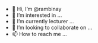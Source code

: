 - 👋 Hi, I’m @rambinay
- 👀 I’m interested in ...
- 🌱 I’m currently lecturer ...
- 💞️ I’m looking to collaborate on ...
- 📫 How to reach me ...

<!---
rambinay/rambinay is a ✨ special ✨ repository because its `README.md` (this file) appears on your GitHub profile.
You can click the Preview link to take a look at your changes.
--->
